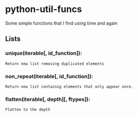 # python-util-funcs
Some simple functions that I find using time and again


## Lists

### unique(iterable[, id_function]):
	Return new list removing duplicated elements

### non_repeat(iterable[, id_function]):
	Return new list containig elements that only appear once.

### flatten(iterable[, depth][, ftypes]):
	Flatten to the depth 
